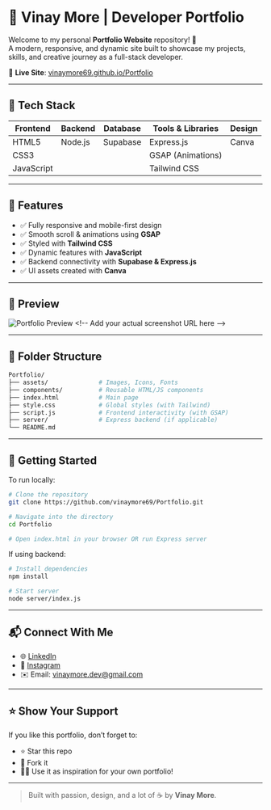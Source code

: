 
# 🌟 Vinay More | Developer Portfolio

Welcome to my personal **Portfolio Website** repository! 🚀  
A modern, responsive, and dynamic site built to showcase my projects, skills, and creative journey as a full-stack developer.

🔗 **Live Site**: [vinaymore69.github.io/Portfolio](https://vinaymore69.github.io/Portfolio/)

---

## 🚀 Tech Stack

| Frontend | Backend | Database | Tools & Libraries | Design |
|----------|---------|----------|-------------------|--------|
| HTML5    | Node.js | Supabase | Express.js        | Canva  |
| CSS3     |         |          | GSAP (Animations) |        |
| JavaScript |       |          | Tailwind CSS      |        |

---

## 🎨 Features

- ✅ Fully responsive and mobile-first design
- ✅ Smooth scroll & animations using **GSAP**
- ✅ Styled with **Tailwind CSS**
- ✅ Dynamic features with **JavaScript**
- ✅ Backend connectivity with **Supabase & Express.js**
- ✅ UI assets created with **Canva**

---

## 📸 Preview

![Portfolio Preview]([https://user-images.githubusercontent.com/vinaymore69/preview.png](https://raw.githubusercontent.com/vinaymore69/Portfolio/fc509ca98bf155665ea1f871816356ece2c1969c/preview.png)) <!-- Add your actual screenshot URL here -->

---

## 📁 Folder Structure

```bash
Portfolio/
├── assets/              # Images, Icons, Fonts
├── components/          # Reusable HTML/JS components
├── index.html           # Main page
├── style.css            # Global styles (with Tailwind)
├── script.js            # Frontend interactivity (with GSAP)
├── server/              # Express backend (if applicable)
└── README.md
```

---

## 🧰 Getting Started

To run locally:

```bash
# Clone the repository
git clone https://github.com/vinaymore69/Portfolio.git

# Navigate into the directory
cd Portfolio

# Open index.html in your browser OR run Express server
```

If using backend:
```bash
# Install dependencies
npm install

# Start server
node server/index.js
```

---

## 📬 Connect With Me

- 🌐 [LinkedIn](https://www.linkedin.com/in/vinaymore69/)
- 📸 [Instagram](https://www.instagram.com/vinaymore69/)
- ✉️ Email: [vinaymore.dev@gmail.com](mailto:vinaymore.dev@gmail.com)

---

## ⭐ Show Your Support

If you like this portfolio, don’t forget to:

- ⭐ Star this repo
- 🍴 Fork it
- 🧑‍💻 Use it as inspiration for your own portfolio!

---

> Built with passion, design, and a lot of ☕ by **Vinay More**.
```
